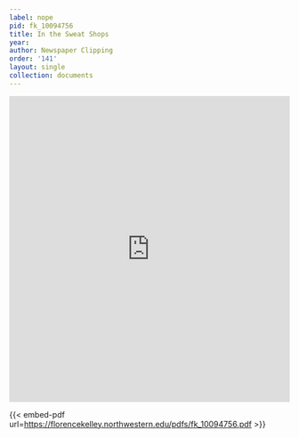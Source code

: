 ```yaml
---
label: nope
pid: fk_10094756
title: In the Sweat Shops
year:
author: Newspaper Clipping
order: '141'
layout: single
collection: documents
---
```

<iframe src="https://northwestern.app.box.com/embed/s/579grfk822mebduuff4npk0oa22erqj5?sortColumn=date&view=list" width="100%" height="550" frameborder="0" allowfullscreen webkitallowfullscreen msallowfullscreen></iframe>


{{< embed-pdf url=https://florencekelley.northwestern.edu/pdfs/fk_10094756.pdf >}}